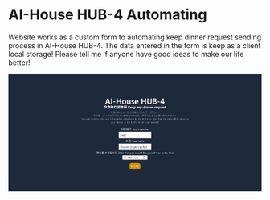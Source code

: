 # AI-House HUB-4 Automating

Website works as a custom form to automating keep dinner request sending process in AI-House HUB-4. The data entered in the form is keep as a client local storage! Please tell me if anyone have good ideas to make our life better!

![Website image](public/images/website.png)
